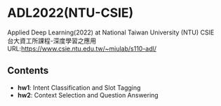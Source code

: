 # ADL2022(NTU-CSIE)
Applied Deep Learning(2022) at National Taiwan University (NTU) CSIE <br>
台大資工所課程-深度學習之應用<br>
URL:https://www.csie.ntu.edu.tw/~miulab/s110-adl/

## Contents
* **hw1**: Intent Classification and Slot Tagging
* **hw2**: Context Selection and Question Answering
